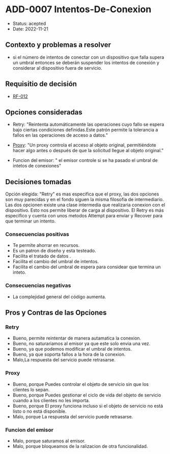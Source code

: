 # ADD-0007 Intentos-De-Conexion

* Status: acepted
* Date: 2022-11-21

## Contexto y problemas a resolver

* si el número de intentos de conectar con un dispositivo que falla supera un
umbral entonces se deberán suspender los intentos de conexión y considerar al
dispositivo fuera de servicio.

## Requisitio de decisión

* [RF-012](../requisitos/RF-012.md)

## Opciones consideradas

* Retry: "Reintenta automáticamente las operaciones cuyo fallo se espera bajo ciertas condiciones definidas.Este patrón permite la tolerancia a fallos en las operaciones de acceso a datos."

* [Proxy](https://refactoring.guru/es/design-patterns/proxy): "Un proxy controla el acceso al objeto original, permitiéndote hacer algo antes o después de que la solicitud llegue al objeto original."

* Funcion del emisor: " el emisor controle si se ha pasado el umbral de intetos de conexiones"

## Decisiones tomadas

Opción elegida: "Retry" es mas especifica que el proxy, las dos opciones son muy parecidas y en el fondo siguen la misma filosofia de intermediario. Las dos opcionen existe una clase intermedia que realizaria conexion con el dispositivo. Esto nos permite liberar de carga  al dispositivo. El Retry es más especifico y cuenta con unos metodos  Attempt para enviar y  Recover para que terminar un intento.

### Consecuencias positivas <!-- optional -->

* Te permite ahorrar en recursos.
* Es un patron de diseño y esta testeado.
* Facilita el tratado de datos .
* Facilita el cambio del umbral de intentos.
* Facilita el cambio del umbral de espera para considear que termina un inteto.

### Consecuencias negativas <!-- optional -->

* La complejidad general del código aumenta.

## Pros y Contras de las Opciones

### Retry

* Bueno, permite reintentar de manera autamatica la conexion.
* Bueno, no saturariamos al emisor ya que este solo envia una vez.
* Bueno, ya que podemos modificar el umbral de intentos.
* Bueno, ya que soporta fallos a la hora de la conexion.
* Malo,La respuesta del servicio puede retrasarse.

### Proxy

* Bueno, porque Puedes controlar el objeto de servicio sin que los clientes lo sepan.
* Bueno, porque Puedes gestionar el ciclo de vida del objeto de servicio cuando a los clientes no les importa.
* Bueno, porque El proxy funciona incluso si el objeto de servicio no está listo o no está disponible.
* Malo, porque La respuesta del servicio puede retrasarse.

### Funcion del emisor

* Malo, porque saturamos al emisor.
* Malo, porque bloqueamos de la ralizacion de otra funcionalidad.
